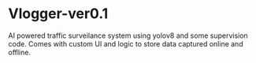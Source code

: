 # Vlogger-ver0.1
AI powered traffic surveilance system using yolov8 and some supervision code.
Comes with custom UI and logic to store data captured online and offline.
